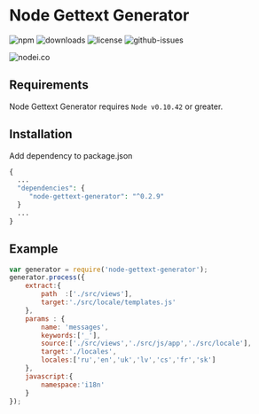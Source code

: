 # Node Gettext Generator

![npm](https://img.shields.io/npm/v/node-gettext-generator.svg)
![downloads](https://img.shields.io/npm/dt/node-gettext-generator.svg)
![license](https://img.shields.io/npm/l/node-gettext-generator.svg) 
![github-issues](https://img.shields.io/github/issues/kosatyi/node-gettext-generator.svg) 

![nodei.co](https://nodei.co/npm/node-gettext-generator.png?downloads=true&downloadRank=true&stars=true)


## Requirements

Node Gettext Generator requires `Node v0.10.42` or greater.

## Installation

Add dependency to package.json

```php
{
  ...
  "dependencies": {
     "node-gettext-generator": "^0.2.9"
  }
  ...
}
```

## Example

```javascript
var generator = require('node-gettext-generator');
generator.process({
    extract:{
        path  :['./src/views'],
        target:'./src/locale/templates.js'
    },
    params : {
        name: 'messages',
        keywords:['_'],
        source:['./src/views','./src/js/app','./src/locale'],
        target:'./locales',
        locales:['ru','en','uk','lv','cs','fr','sk']
    },
    javascript:{
        namespace:'i18n'
    }
});
```